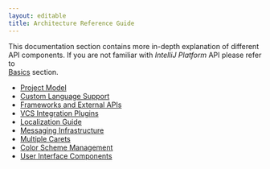 ```yaml
---
layout: editable
title: Architecture Reference Guide
---
```


This documentation section contains more in-depth explanation of different API components.
If you are not familiar with *IntelliJ Platform* API please refer to  
[Basics](basics.html)
section.

* [Project Model](reference_guide/project_model.html)
* [Custom Language Support](reference_guide/custom_language_support.html)
* [Frameworks and External APIs](reference_guide/frameworks_and_external_apis.html)  
* [VCS Integration Plugins](reference_guide/vcs_integration_for_plugins.html)
* [Localization Guide](reference_guide/localization_guide.html)
* [Messaging Infrastructure](reference_guide/messaging_infrastructure.html)
* [Multiple Carets](reference_guide/multiple_carets.html)
* [Color Scheme Management](reference_guide/color_scheme_management.html)
* [User Interface Components](user_interface_components/user_interface_components.html)